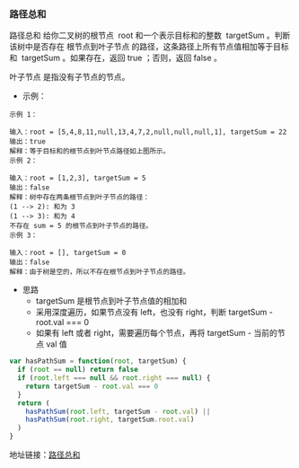 ### 路径总和

路径总和
给你二叉树的根节点  root 和一个表示目标和的整数  targetSum 。判断该树中是否存在 根节点到叶子节点 的路径，这条路径上所有节点值相加等于目标和  targetSum 。如果存在，返回 true ；否则，返回 false 。

叶子节点 是指没有子节点的节点。

- 示例：

```
示例 1：

输入：root = [5,4,8,11,null,13,4,7,2,null,null,null,1], targetSum = 22
输出：true
解释：等于目标和的根节点到叶节点路径如上图所示。
示例 2：

输入：root = [1,2,3], targetSum = 5
输出：false
解释：树中存在两条根节点到叶子节点的路径：
(1 --> 2): 和为 3
(1 --> 3): 和为 4
不存在 sum = 5 的根节点到叶子节点的路径。
示例 3：

输入：root = [], targetSum = 0
输出：false
解释：由于树是空的，所以不存在根节点到叶子节点的路径。
```

- 思路
  - targetSum 是根节点到叶子节点值的相加和
  - 采用深度遍历，如果节点没有 left，也没有 right，判断 targetSum - root.val === 0
  - 如果有 left 或者 right，需要遍历每个节点，再将 targetSum - 当前的节点 val 值

```js
var hasPathSum = function(root, targetSum) {
  if (root == null) return false
  if (root.left === null && root.right === null) {
    return targetSum - root.val === 0
  }
  return (
    hasPathSum(root.left, targetSum - root.val) ||
    hasPathSum(root.right, targetSum.root.val)
  )
}
```

地址链接：<a href='https://leetcode-cn.com/problems/path-sum' target='_blak'>路径总和</a>
